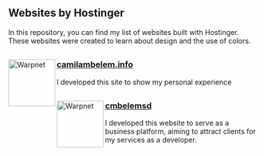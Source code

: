 ## Websites by Hostinger
<p>In this repository, you can find my list of websites built with Hostinger. These websites were created to learn about design and the use of colors.</p>

##

[<img align="left" height="94px" width="94px" alt="Warpnet" src="https://assets.zyrosite.com/cdn-cgi/image/format=auto,w=525,h=513,fit=crop/YD08qQBzyeinODO7/1679491671587-1-YZ9aOByg1yhWzgKG.jpg"/>](https://camilambelem.info)

<h3><a href="https://camilambelem.info/">camilambelem.info</a></h3>  
<p>I developed this site to show my personal experience</p>

##

[<img align="left" height="94px" width="94px" alt="Warpnet" src="https://assets.zyrosite.com/cdn-cgi/image/format=auto,w=518,h=409,fit=crop/YX41BKMNJNi6rjQa/cm-belem---soluassaues-digitais-1-AoPZ8B1qRnUW7PRZ.png"/>](https://cmbelemsd.com.br/)

<h3><a href="https://www.cmbelemsd.com.br/">cmbelemsd</a></h3>
<p> I developed this website to serve as a business platform, aiming to attract clients for my services as a developer.</p>
